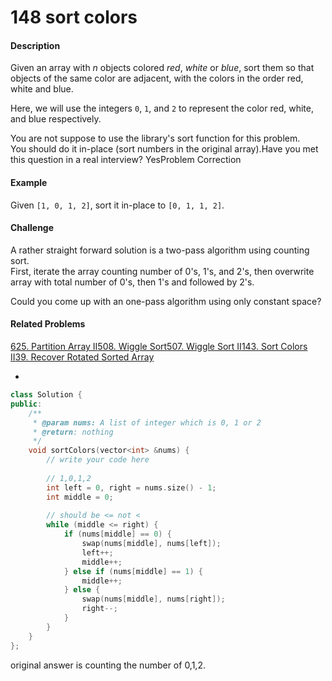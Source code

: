 # 148 sort colors



#### Description

Given an array with _n_ objects colored _red_, _white_ or _blue_, sort them so that objects of the same color are adjacent, with the colors in the order red, white and blue.

Here, we will use the integers `0`, `1`, and `2` to represent the color red, white, and blue respectively.

You are not suppose to use the library's sort function for this problem.  
You should do it in-place \(sort numbers in the original array\).Have you met this question in a real interview?  YesProblem Correction

#### Example

Given `[1, 0, 1, 2]`, sort it in-place to `[0, 1, 1, 2]`.

#### Challenge

A rather straight forward solution is a two-pass algorithm using counting sort.  
First, iterate the array counting number of 0's, 1's, and 2's, then overwrite array with total number of 0's, then 1's and followed by 2's.

Could you come up with an one-pass algorithm using only constant space?

#### Related Problems

[625. Partition Array II](https://www.lintcode.com/problem/partition-array-ii)[508. Wiggle Sort](https://www.lintcode.com/problem/wiggle-sort)[507. Wiggle Sort II](https://www.lintcode.com/problem/wiggle-sort-ii)[143. Sort Colors II](https://www.lintcode.com/problem/sort-colors-ii)[39. Recover Rotated Sorted Array](https://www.lintcode.com/problem/recover-rotated-sorted-array)

* 


```cpp
class Solution {
public:
    /**
     * @param nums: A list of integer which is 0, 1 or 2 
     * @return: nothing
     */
    void sortColors(vector<int> &nums) {
        // write your code here
        
        // 1,0,1,2
        int left = 0, right = nums.size() - 1;
        int middle = 0;
        
        // should be <= not <
        while (middle <= right) {
            if (nums[middle] == 0) {
                swap(nums[middle], nums[left]);
                left++;
                middle++;
            } else if (nums[middle] == 1) {
                middle++;
            } else {
                swap(nums[middle], nums[right]);
                right--;
            }
        }
    }
};
```

original answer is counting the number of 0,1,2.




